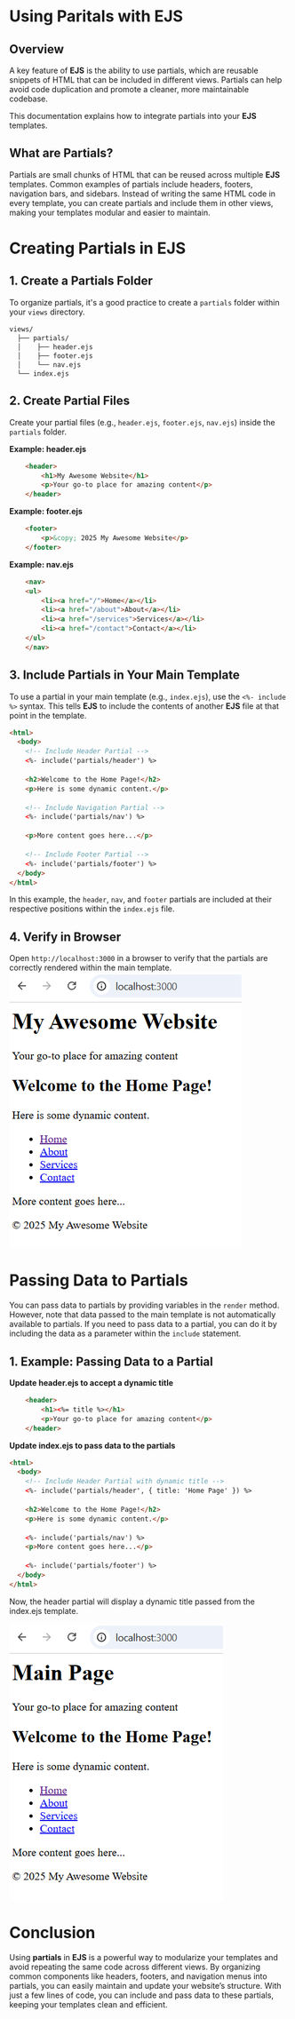 # Using Paritals with EJS 

## Overview

A key feature of **EJS** is the ability to use partials, which are reusable snippets of HTML that can be included in different views. Partials can help avoid code duplication and promote a cleaner, more maintainable codebase.

This documentation explains how to integrate partials into your **EJS** templates.

## What are Partials?

Partials are small chunks of HTML that can be reused across multiple **EJS** templates. Common examples of partials include headers, footers, navigation bars, and sidebars. Instead of writing the same HTML code in every template, you can create partials and include them in other views, making your templates modular and easier to maintain.

# Creating Partials in EJS

## 1. Create a Partials Folder
To organize partials, it's a good practice to create a ```partials``` folder within your ```views``` directory.

```
views/
  ├── partials/
  │    ├── header.ejs
  │    ├── footer.ejs
  │    └── nav.ejs
  └── index.ejs
```

## 2. Create Partial Files
Create your partial files (e.g., ```header.ejs```, ```footer.ejs```, ```nav.ejs```) inside the ```partials``` folder.

**Example: header.ejs**
```html
    <header>
        <h1>My Awesome Website</h1>
        <p>Your go-to place for amazing content</p>
    </header>
```

**Example: footer.ejs**
```html
    <footer>
        <p>&copy; 2025 My Awesome Website</p>
    </footer>
```

**Example: nav.ejs**
```html
    <nav>
    <ul>
        <li><a href="/">Home</a></li>
        <li><a href="/about">About</a></li>
        <li><a href="/services">Services</a></li>
        <li><a href="/contact">Contact</a></li>
    </ul>
    </nav>
```

## 3. Include Partials in Your Main Template
To use a partial in your main template (e.g., ```index.ejs```), use the ```<%- include %>``` syntax. This tells **EJS** to include the contents of another **EJS** file at that point in the template.

```html
<html>
  <body>
    <!-- Include Header Partial -->
    <%- include('partials/header') %>

    <h2>Welcome to the Home Page!</h2>
    <p>Here is some dynamic content.</p>

    <!-- Include Navigation Partial -->
    <%- include('partials/nav') %>

    <p>More content goes here...</p>

    <!-- Include Footer Partial -->
    <%- include('partials/footer') %>
  </body>
</html>
```
In this example, the ```header```, ```nav```, and ```footer``` partials are included at their respective positions within the ```index.ejs``` file.

## 4. Verify in Browser
Open ```http://localhost:3000``` in a browser to verify that the partials are correctly rendered within the main template.
![Page showing partials](./images/partials1.png)

# Passing Data to Partials
You can pass data to partials by providing variables in the ```render``` method. However, note that data passed to the main template is not automatically available to partials. If you need to pass data to a partial, you can do it by including the data as a parameter within the ```include``` statement.

## 1. Example: Passing Data to a Partial

**Update header.ejs to accept a dynamic title**

```html
    <header>
        <h1><%= title %></h1>
        <p>Your go-to place for amazing content</p>
    </header>
```
**Update index.ejs to pass data to the partials**

```html
<html>
  <body>
    <!-- Include Header Partial with dynamic title -->
    <%- include('partials/header', { title: 'Home Page' }) %>

    <h2>Welcome to the Home Page!</h2>
    <p>Here is some dynamic content.</p>

    <%- include('partials/nav') %>
    <p>More content goes here...</p>

    <%- include('partials/footer') %>
  </body>
</html>
```

Now, the header partial will display a dynamic title passed from the index.ejs template.


![Partials with data passing](./images/partials2.png)


# Conclusion
Using **partials** in **EJS** is a powerful way to modularize your templates and avoid repeating the same code across different views. By organizing common components like headers, footers, and navigation menus into partials, you can easily maintain and update your website’s structure. With just a few lines of code, you can include and pass data to these partials, keeping your templates clean and efficient.
